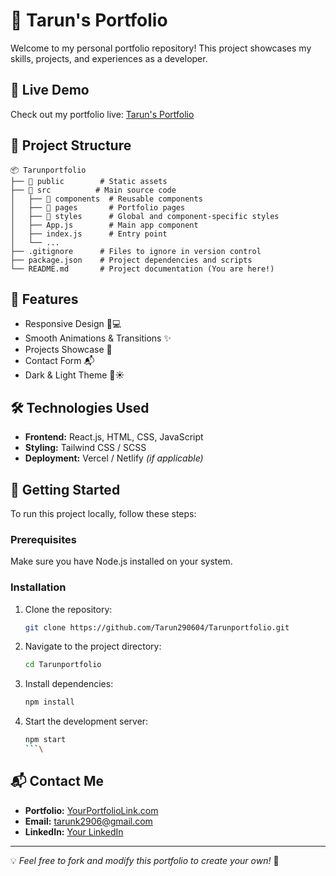 # 🚀 Tarun's Portfolio

Welcome to my personal portfolio repository! This project showcases my skills, projects, and experiences as a developer.

## 📌 Live Demo
Check out my portfolio live: [Tarun's Portfolio]([https://tarunportfolio-292004.vercel.app/]) 

## 📂 Project Structure
```
📦 Tarunportfolio
├── 📁 public        # Static assets
├── 📁 src          # Main source code
│   ├── 📁 components  # Reusable components
│   ├── 📁 pages       # Portfolio pages
│   ├── 📁 styles      # Global and component-specific styles
│   ├── App.js        # Main app component
│   ├── index.js      # Entry point
│   └── ...
├── .gitignore      # Files to ignore in version control
├── package.json    # Project dependencies and scripts
└── README.md       # Project documentation (You are here!)
```

## 🎨 Features
- Responsive Design 📱💻
- Smooth Animations & Transitions ✨
- Projects Showcase 📁
- Contact Form 📬
- Dark & Light Theme 🌙☀️

## 🛠️ Technologies Used
- **Frontend:** React.js, HTML, CSS, JavaScript
- **Styling:** Tailwind CSS / SCSS
- **Deployment:** Vercel / Netlify *(if applicable)*

## 🚀 Getting Started
To run this project locally, follow these steps:

### Prerequisites
Make sure you have Node.js installed on your system.

### Installation
1. Clone the repository:
   ```sh
   git clone https://github.com/Tarun290604/Tarunportfolio.git
   ```
2. Navigate to the project directory:
   ```sh
   cd Tarunportfolio
   ```
3. Install dependencies:
   ```sh
   npm install
   ```
4. Start the development server:
   ```sh
   npm start
   ```\

## 📬 Contact Me
- **Portfolio:** [YourPortfolioLink.com]([https://tarunportfolio-292004.vercel.app/])
- **Email:** tarunk2906@gmail.com
- **LinkedIn:** [Your LinkedIn]([https://www.linkedin.com/in/tarunkumar-k-703931231/])

---
💡 *Feel free to fork and modify this portfolio to create your own!* 🚀

